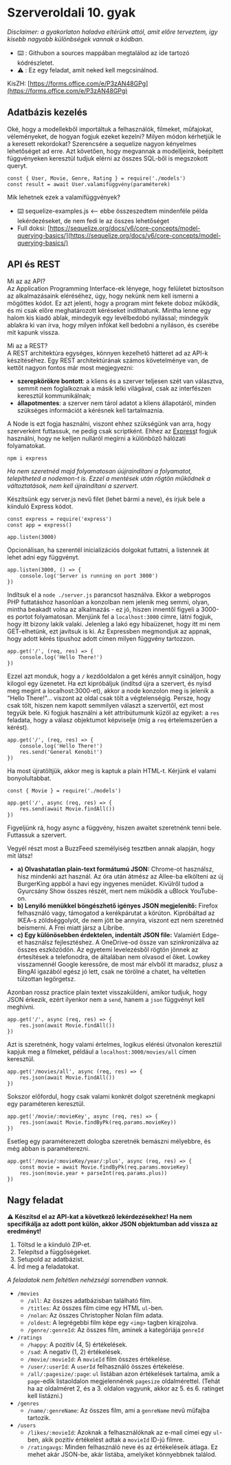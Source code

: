 # Szerveroldali 10. gyak
*Disclaimer: a gyakorlaton haladva eltérünk attól, amit előre terveztem, így kisebb nagyobb különbségek vannak a kódban.*  
- ⌨️ : Githubon a sources mappában megtalálod az ide tartozó kódrészletet.
- ⚠️ : Ez egy feladat, amit neked kell megcsinálnod.

KisZH: [https://forms.office.com/e/P3zAN48GPg](https://forms.office.com/e/P3zAN48GPg)

## Adatbázis kezelés
Oké, hogy a modellekből importáltuk a felhasználók, filmeket, műfajokat, véleményeket, de hogyan fogjuk ezeket kezelni? Milyen módon kérhetjük le a keresett rekordokat? Szerencsére a sequelize nagyon kényelmes lehetőséget ad erre. Azt követően, hogy megvannak a modelljeink, beépített függvényeken keresztül tudjuk elérni az összes SQL-ből is megszokott queryt.

```JS
const { User, Movie, Genre, Rating } = require('./models')
const result = await User.valamifüggvény(paraméterek)
```

Mik lehetnek ezek a valamifüggvények?
- ⌨️ sequelize-examples.js <-- ebbe összeszedtem mindenféle példa lekérdezéseket, de nem fedi le az összes lehetőséget
- Full doksi: [https://sequelize.org/docs/v6/core-concepts/model-querying-basics/](https://sequelize.org/docs/v6/core-concepts/model-querying-basics/)

## API és REST
Mi az az API?  
Az Application Programming Interface-ek lényege, hogy felületet biztosítson az alkalmazásaink eléréséhez, úgy, hogy nekünk nem kell ismerni a mögöttes kódot. Ez azt jelenti, hogy a program mint fekete doboz működik, és mi csak előre meghatározott kéréseket indíthatunk. Mintha lenne egy halom kis kiadó ablak, mindegyik egy levélbedobó nyílással; mindegyik ablakra ki van írva, hogy milyen infókat kell bedobni a nyíláson, és cserébe mit kapunk vissza.

Mi az a REST?  
A REST architektúra egységes, könnyen kezelhető hátteret ad az API-k készítéséhez. Egy REST architektúrának számos követelménye van, de kettőt nagyon fontos már most megjegyezni:
- **szerepkörökre bontott**: a kliens és a szerver teljesen szét van választva, semmit nem foglalkoznak a másik lelki világával, csak az interfészen keresztül kommunikálnak;
- **állapotmentes**: a szerver nem tárol adatot a kliens állapotáról, minden szükséges információt a kérésnek kell tartalmaznia.

A Node is ezt fogja használni, viszont ehhez szükségünk van arra, hogy szerverként futtassuk, ne pedig csak scriptként. Ehhez az [Express](https://expressjs.com/)t fogjuk használni, hogy ne kelljen nulláról megírni a különböző hálózati folyamatokat.
```
npm i express
```

*Ha nem szeretnéd majd folyamatosan úújraindítani a folyamatot, telepítheted a nodemon-t is. Ezzel a mentések után rögtön működnek a változtatások, nem kell újraindítani a szervert.*

Készítsünk egy server.js nevű filet (lehet bármi a neve), és írjuk bele a kiinduló Express kódot.
```JS
const express = require('express')
const app = express()

app.listen(3000)
```
Opcionálisan, ha szerentél inicializációs dolgokat futtatni, a listennek át lehet adni egy függvényt.
```JS
app.listen(3000, () => {
    console.log('Server is running on port 3000')
})
```
Indítsuk el a `node ./server.js` parancsot használva. Ekkor a webprogos PHP futtatáshoz hasonlóan a konzolban nem jelenik meg semmi, olyan, mintha beakadt volna az alkalmazás - ez jó, hiszen innentől figyeli a 3000-es portot folyamatosan. Menjünk fel a `localhost:3000` címre, látni fogjuk, hogy itt bizony lakik valaki. Jelenleg a lakó egy hibaüzenet, hogy itt mi nem GET-elhetünk, ezt javítsuk is ki. Az Expressben megmondjuk az appnak, hogy adott kérés típushoz adott címen milyen függvény tartozzon.
```JS
app.get('/', (req, res) => {
    console.log('Hello There!')
})
```
Ezzel azt monduk, hogy a `/` kezdőoldalon a get kérés annyit csináljon, hogy kilogol egy üzenetet. Ha ezt kipróbáljuk (indítsd újra a szervert, és nyisd meg megint a localhost:3000-et), akkor a node konzolon meg is jelenik a "Hello There!"... viszont az oldal csak tölt a végtelenségig. Persze, hogy csak tölt, hiszen nem kapott semmilyen választ a szervertől, ezt most tegyük bele. Ki fogjuk használni a két attribútumunk küzöl az egyiket: a `res` feladata, hogy a válasz objektumot képviselje (míg a `req` értelemszerűen a kérést).
```JS
app.get('/', (req, res) => {
    console.log('Hello There!')
    res.send('General Kenobi!')
})
```
Ha most újratöltjük, akkor meg is kaptuk a plain HTML-t. Kérjünk el valami bonyolultabbat.
```JS
const { Movie } = require('./models')

app.get('/', async (req, res) => {
    res.send(await Movie.findAll())
})
```
Figyeljünk rá, hogy async a függvény, hiszen awaitet szeretnénk tenni bele. Futtassuk a szervert.

Vegyél részt most a BuzzFeed személyiség tesztben annak alapján, hogy mit látsz!
- **a) Olvashatatlan plain-text formátumú JSON:** Chrome-ot használsz, hisz mindenki azt használ. Az óra után átmész az Allee-ba elkölteni az új BurgerKing appból a havi egy ingyenes menüdet. Kívülről tudod a Gyurcsány Show összes részét, mert nem működik a uBlock YouTube-on.
- **b) Lenyíló menükkel böngészhető igényes JSON megjelenítő:** Firefox felhasználó vagy, támogatod a kerékpárutat a körúton. Kipróbáltad az IKEA-s zöldséggolyót, de nem jött be annyira, viszont ezt nem szeretnéd beismerni. A Frei miatt jársz a Libribe.
- **c) Egy különösebben érdektelen, indentált JSON file:** Valamiért Edge-et használsz fejlesztéshez. A OneDrive-od össze van szinkronizálva az összes eszközödön. Az egyetemi levelezésből rögtön jönnek az értesítések a telefonodra, de általában nem olvasod el őket. Lowkey visszamennél Google keressőre, de most már elvből itt maradsz, plusz a BingAI igazából egész jó lett, csak ne törölné a chatet, ha véltetlen túlzottan legörgetsz.

Azonban rossz practice plain textet visszaküldeni, amikor tudjuk, hogy JSON érkezik, ezért ilyenkor nem a `send`, hanem a `json` függvényt kell meghívni.
```JS
app.get('/', async (req, res) => {
    res.json(await Movie.findAll())
})
```
Azt is szeretnénk, hogy valami értelmes, logikus elérési útvonalon keresztül kapjuk meg a filmeket, például a `localhost:3000/movies/all` címen keresztül.
```JS
app.get('/movies/all', async (req, res) => {
    res.json(await Movie.findAll())
})
```
Sokszor előfordul, hogy csak valami konkrét dolgot szeretnénk megkapni egy paraméteren keresztül.
```JS
app.get('/movie/:movieKey', async (req, res) => {
    res.json(await Movie.findByPk(req.params.movieKey))
})
```
Esetleg egy paraméterezett dologba szeretnék bemászni mélyebbre, és még abban is paraméterezni.
```JS
app.get('/movie/:movieKey/year/:plus', async (req, res) => {
    const movie = await Movie.findByPk(req.params.movieKey)
    res.json(movie.year + parseInt(req.params.plus))
})
```

## Nagy feladat
**⚠️ Készítsd el az API-kat a következő lekérdezésekhez! Ha nem specifikálja az adott pont külön, akkor JSON objektumban add vissza az eredményt!**  

1. Töltsd le a kiinduló ZIP-et.
2. Telepítsd a függőségeket.
3. Setupold az adatbázist.
4. Írd meg a feladatokat.

*A feladatok nem feltétlen nehézségi sorrendben vannak.*  
- `/movies`
    - `/all`: Az összes adatbázisban található film.
    - `/titles`: Az összes film címe egy HTML `ul`-ben.
    - `/nolan`: Az összes Christopher Nolan film adata.
    - `/oldest`: A legrégebbi film képe egy `<img>` tagben kirajzolva.
    - `/genre/:genreId`: Az összes film, aminek a kategóriája `genreId`
- `/ratings`
    - `/happy`: A pozitív (4, 5) értékelések.
    - `/sad`: A negatív (1, 2) értékelések.
    - `/movie/:movieId`: A `movieId` film összes értékelése.
    - `/user/:userId`: A `userId` felhasználó összes értékelése.
    - `/all/:pagesize/:page`: `ul` listában azon értékelések tartalma, amik a `page`-edik listaoldalon megjelennének `pagesize` oldalmérettel. (Tehát ha az oldalméret 2, és a 3. oldalon vagyunk, akkor az 5. és 6. ratinget kell listázni.)
- `/genres`
    - `/name/:genreName`: Az összes film, ami a `genreName` nevű műfajba tartozik.
- `/users`
    - `/likes/:movieId`: Azoknak a felhasználóknak az e-mail címei egy `ul`-ben, akik pozitív értékelést adtak a `movieId` ID-jú filmre.
    - `/ratingavgs`: Minden felhasználó neve és az értékeléseik átlaga. Ez mehet akár JSON-be, akár listába, amelyiket könnyebbnek találod.
    


